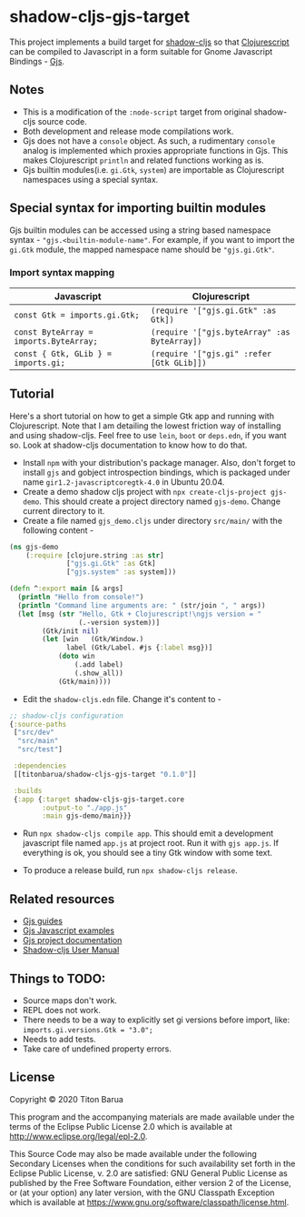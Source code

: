 # shadow-cljs-gjs-target

This project implements a build target for
[shadow-cljs](https://github.com/thheller/shadow-cljs) so that
[Clojurescript](https://clojurescript.org/) can be compiled to Javascript in a
form suitable for Gnome Javascript Bindings -
[Gjs](https://gitlab.gnome.org/GNOME/gjs/). 


## Notes
- This is a modification of the `:node-script` target from original shadow-cljs
  source code.
- Both development and release mode compilations work.
- Gjs does not have a `console` object. As such, a rudimentary `console` analog
  is implemented which proxies appropriate functions in Gjs. This makes Clojurescript
  `println` and related functions working as is.
- Gjs builtin modules(i.e. `gi.Gtk`, `system`) are importable as Clojurescript
  namespaces using a special syntax.
  
## Special syntax for importing builtin modules

Gjs builtin modules can be accessed using a string based namespace syntax -
`"gjs.<builtin-module-name"`. For example, if you want to import the `gi.Gtk`
module, the mapped namespace name should be `"gjs.gi.Gtk"`.

### Import syntax mapping

| Javascript | Clojurescript |
| ---------- | ------------- |
| `const Gtk = imports.gi.Gtk;` | `(require '["gjs.gi.Gtk" :as Gtk])` |
| `const ByteArray = imports.ByteArray;` | `(require '["gjs.byteArray" :as ByteArray])` |
| `const { Gtk, GLib } = imports.gi;` | `(require '["gjs.gi" :refer [Gtk GLib]])` |

        
## Tutorial

Here's a short tutorial on how to get a simple Gtk app and running with
Clojurescript. Note that I am detailing the lowest friction way of installing
and using shadow-cljs. Feel free to use `lein`, `boot` or `deps.edn`, if you
want so. Look at shadow-cljs documentation to know how to do that.

- Install `npm` with your distribution's package manager. Also, don't forget to
  install `gjs` and gobject introspection bindings, which is packaged under name
  `gir1.2-javascriptcoregtk-4.0` in Ubuntu 20.04.
- Create a demo shadow cljs project with `npx create-cljs-project gjs-demo`.
  This should create a project directory named `gjs-demo`. Change current directory
  to it.
- Create a file named `gjs_demo.cljs` under directory `src/main/` with the following
  content -

```clojure
(ns gjs-demo
    (:require [clojure.string :as str]
              ["gjs.gi.Gtk" :as Gtk]
              ["gjs.system" :as system]))

(defn ^:export main [& args]
  (println "Hello from console!")
  (println "Command line arguments are: " (str/join ", " args))
  (let [msg (str "Hello, Gtk + Clojurescript!\ngjs version = "
                 (.-version system))]
        (Gtk/init nil)
        (let [win   (Gtk/Window.)
              label (Gtk/Label. #js {:label msg})]
            (doto win
                (.add label)
                (.show_all))
            (Gtk/main))))
```

- Edit the `shadow-cljs.edn` file. Change it's content to -

```clojure
;; shadow-cljs configuration
{:source-paths
 ["src/dev"
  "src/main"
  "src/test"]

 :dependencies
 [[titonbarua/shadow-cljs-gjs-target "0.1.0"]]

 :builds
 {:app {:target shadow-cljs-gjs-target.core
        :output-to "./app.js"
        :main gjs-demo/main}}}
```

- Run `npx shadow-cljs compile app`. This should emit a development javascript file
  named `app.js` at project root. Run it with `gjs app.js`. If everything is ok, you
  should see a tiny Gtk window with some text.
  
- To produce a release build, run `npx shadow-cljs release`.

## Related resources

- [Gjs guides](http://gjs.guide/guides/)
- [Gjs Javascript examples](https://github.com/GNOME/gjs/tree/mainline/examples)
- [Gjs project documentation](https://github.com/GNOME/gjs/tree/mainline/doc)
- [Shadow-cljs User Manual](https://shadow-cljs.github.io/docs/UsersGuide.html)

## Things to TODO:

- Source maps don't work.
- REPL does not work.
- There needs to be a way to explicitly set gi versions before import, like:
  `imports.gi.versions.Gtk = "3.0";`
- Needs to add tests.
- Take care of undefined property errors.

## License

Copyright © 2020 Titon Barua

This program and the accompanying materials are made available under the
terms of the Eclipse Public License 2.0 which is available at
http://www.eclipse.org/legal/epl-2.0.

This Source Code may also be made available under the following Secondary
Licenses when the conditions for such availability set forth in the Eclipse
Public License, v. 2.0 are satisfied: GNU General Public License as published by
the Free Software Foundation, either version 2 of the License, or (at your
option) any later version, with the GNU Classpath Exception which is available
at https://www.gnu.org/software/classpath/license.html.
